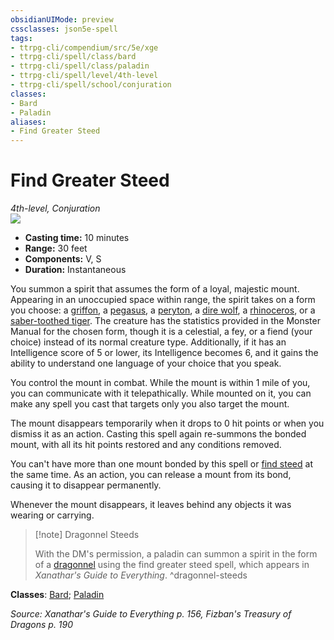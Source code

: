 ```yaml
---
obsidianUIMode: preview
cssclasses: json5e-spell
tags:
- ttrpg-cli/compendium/src/5e/xge
- ttrpg-cli/spell/class/bard
- ttrpg-cli/spell/class/paladin
- ttrpg-cli/spell/level/4th-level
- ttrpg-cli/spell/school/conjuration
classes:
- Bard
- Paladin
aliases:
- Find Greater Steed
---
```

# Find Greater Steed
*4th-level, Conjuration*  
![](/3-Mechanics/CLI/Compendium/spells/img/find-greater-steed.webp#right)

- **Casting time:** 10 minutes
- **Range:** 30 feet
- **Components:** V, S
- **Duration:** Instantaneous

You summon a spirit that assumes the form of a loyal, majestic mount. Appearing in an unoccupied space within range, the spirit takes on a form you choose: a [griffon](/3-Mechanics/CLI/Compendium/bestiary/monstrosity/griffon.md), a [pegasus](/3-Mechanics/CLI/Compendium/bestiary/celestial/pegasus.md), a [peryton](/3-Mechanics/CLI/Compendium/bestiary/monstrosity/peryton.md), a [dire wolf](/3-Mechanics/CLI/Compendium/bestiary/beast/dire-wolf.md), a [rhinoceros](/3-Mechanics/CLI/Compendium/bestiary/beast/rhinoceros.md), or a [saber-toothed tiger](/3-Mechanics/CLI/Compendium/bestiary/beast/saber-toothed-tiger.md). The creature has the statistics provided in the Monster Manual for the chosen form, though it is a celestial, a fey, or a fiend (your choice) instead of its normal creature type. Additionally, if it has an Intelligence score of 5 or lower, its Intelligence becomes 6, and it gains the ability to understand one language of your choice that you speak.

You control the mount in combat. While the mount is within 1 mile of you, you can communicate with it telepathically. While mounted on it, you can make any spell you cast that targets only you also target the mount.

The mount disappears temporarily when it drops to 0 hit points or when you dismiss it as an action. Casting this spell again re-summons the bonded mount, with all its hit points restored and any conditions removed.

You can't have more than one mount bonded by this spell or [find steed](/3-Mechanics/CLI/Compendium/spells/find-steed.md) at the same time. As an action, you can release a mount from its bond, causing it to disappear permanently.

Whenever the mount disappears, it leaves behind any objects it was wearing or carrying.

> [!note] Dragonnel Steeds
> 
> With the DM's permission, a paladin can summon a spirit in the form of a [dragonnel](/3-Mechanics/CLI/Compendium/bestiary/dragon/dragonnel-ftd.md) using the find greater steed spell, which appears in *Xanathar's Guide to Everything*.
^dragonnel-steeds

**Classes**: [Bard](/3-Mechanics/CLI/Compendium/lists/list-spells-classes-bard.md); [Paladin](/3-Mechanics/CLI/Compendium/lists/list-spells-classes-paladin.md)

*Source: Xanathar's Guide to Everything p. 156, Fizban's Treasury of Dragons p. 190*